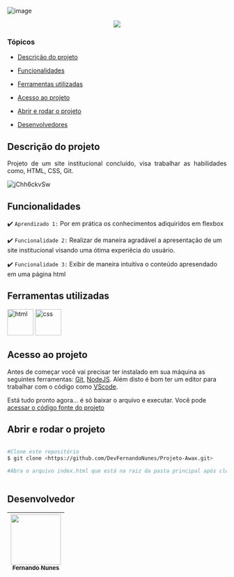 ![image](https://user-images.githubusercontent.com/95880342/161169808-6f85b226-11ae-4303-a4f7-8d0a37014981.png)


<p align="center">
   <img src="http://img.shields.io/static/v1?label=STATUS&message=CONCLUIDO&color=RED&style=for-the-badge"/>
</p>

### Tópicos 

- [Descrição do projeto](#descrição-do-projeto)

- [Funcionalidades](#funcionalidades)

- [Ferramentas utilizadas](#ferramentas-utilizadas)

- [Acesso ao projeto](#acesso-ao-projeto)

- [Abrir e rodar o projeto](#abrir-e-rodar-o-projeto)

- [Desenvolvedores](#desenvolvedores)

## Descrição do projeto 

<p align="justify">
 Projeto de um site institucional concluído, visa trabalhar as habilidades como, HTML, CSS, Git.

 ![jChh6ckvSw](https://user-images.githubusercontent.com/95880342/161170797-f31985d0-7d5b-450f-9dde-d6b02499f832.gif)


## Funcionalidades
  
 :heavy_check_mark: `Aprendizado 1:` Por em prática os conhecimentos adiquiridos em flexbox

:heavy_check_mark: `Funcionalidade 2:` Realizar de maneira agradável a apresentação de um site institucional visando uma ótima experiêcia do usuário.

:heavy_check_mark: `Funcionalidade 3:` Exibir de maneira intuitiva o conteúdo apresendado em uma página html

###

## Ferramentas utilizadas
 
<img src="https://user-images.githubusercontent.com/95880342/157155360-d28b477f-156c-4d83-95b4-69799e74e512.png" alt="html" width="60"/> <img src="https://user-images.githubusercontent.com/95880342/157156290-4a862097-4109-42f8-b59c-9ce7d0c80849.png" alt="css" width="60"/>

###

## Acesso ao projeto

Antes de começar você vai precisar ter instalado em sua máquina as seguintes ferramentas:
[Git](https://git-scm.com/), [NodeJS](https://nodejs.org/en/).
Além disto é bom ter um editor para trabalhar com o código como [VScode](https://code.visualstudio.com/).

Está tudo pronto agora... é só baixar o arquivo e executar. Você pode [acessar o código fonte do projeto](https://github.com/DevFernandoNunes/Projeto-Awax)

## Abrir e rodar o projeto

```bash
 
#Clone este repositório
$ git clone <https://github.com/DevFernandoNunes/Projeto-Awax.git>

#Abra o arquivo index.html que está na raiz da pasta principal após clonar o repositório.
 
``` 
 
## Desenvolvedor

| [<img src="https://avatars.githubusercontent.com/u/95880342?v=4" width=115><br><sub>Fernando Nunes</sub>](https://github.com/DevFernandoNunes) |
| :---: |
 

